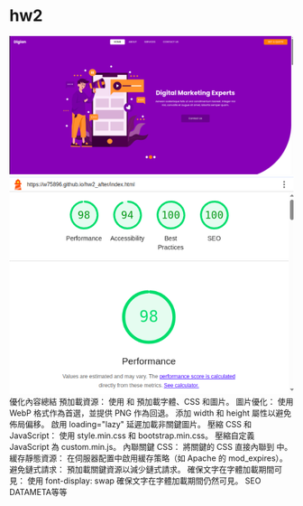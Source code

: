 # hw2
![alt text](image.png)
![alt text](image-1.png)
優化內容總結
預加載資源：
使用 <link rel="preconnect"> 和 <link rel="preload"> 預加載字體、CSS 和圖片。
圖片優化：
使用 WebP 格式作為首選，並提供 PNG 作為回退。
添加 width 和 height 屬性以避免佈局偏移。
啟用 loading="lazy" 延遲加載非關鍵圖片。
壓縮 CSS 和 JavaScript：
使用 style.min.css 和 bootstrap.min.css。
壓縮自定義 JavaScript 為 custom.min.js。
內聯關鍵 CSS：
將關鍵的 CSS 直接內聯到 <head> 中。
緩存靜態資源：
在伺服器配置中啟用緩存策略（如 Apache 的 mod_expires）。
避免鏈式請求：
預加載關鍵資源以減少鏈式請求。
確保文字在字體加載期間可見：
使用 font-display: swap 確保文字在字體加載期間仍然可見。
SEO DATAMETA等等